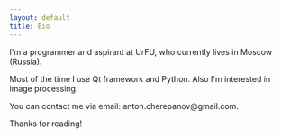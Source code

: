 ```yaml
---
layout: default
title: Bio
---
```


<p>I'm a programmer and aspirant at UrFU, who currently lives in Moscow (Russia).</p>

<p>Most of the time I use Qt framework and Python. Also I'm interested in image processing.</p>

<p>You can contact me via email: anton.cherepanov@gmail.com.</p>
 
<p>Thanks for reading!</p>
